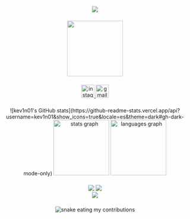 <h1 align="center">
    <img src="https://readme-typing-svg.herokuapp.com/?font=Righteous&size=35&center=true&vCenter=true&width=500&height=70&duration=4000&lines=Hi!+👋;+I'm+Kevin+Arnold...;+I'm+a+programer." />
</h1>

###
<div align="center">
    <img  height="150" src="https://media.giphy.com/media/ADD4w6XgqLBJohQdBK/giphy.gif"  />
</div>

###

<div align="center">
  <a href="https://www.instagram.com/kkevv1?igsh=MWc1d3hsYmJnOGJ5Yg==" target="_blank">
    <img src="https://img.shields.io/static/v1?message=Instagram&logo=instagram&label=&color=E4405F&logoColor=white&labelColor=&style=for-the-badge" height="35" alt="instagram logo"  />
  </a>
  <a href="mailto:kevinflorespacheco01@gmail.com" target="_blank">
  <img src="https://img.shields.io/static/v1?message=Gmail&logo=gmail&label=&color=D14836&logoColor=white&labelColor=&style=for-the-badge" height="35" alt="gmail logo"  />
  </a>
</div>

###

<div align="center">
       ![kev1n01's GitHub stats](https://github-readme-stats.vercel.app/api?username=kev1n01&show_icons=true&locale=es&theme=dark#gh-dark-mode-only)

  <img src="https://github-readme-stats.vercel.app/api?username=kev1n01&hide_title=false&hide_rank=false&show_icons=true&include_all_commits=true&count_private=true&disable_animations=false&theme=dracula&locale=en&hide_border=false" height="150" alt="stats graph"  />
  <img src="https://github-readme-stats.vercel.app/api/top-langs?username=kev1n01&locale=en&hide_title=false&layout=compact&card_width=320&langs_count=5&theme=dracula&hide_border=false" height="150" alt="languages graph"  />
</div>

###

<div align="center">
  <img src="https://skillicons.dev/icons?i=vue,bootstrap,html,css,vscode,github,figma,tailwind,git,react,laravel,astro" />
  <img src="https://skillicons.dev/icons?i=nodejs,php,python,javascript,typescript,express,firebase,mysql,postgresql,fastapi,ai,xd,django,threejs" /><br>
  <img src="https://skillicons.dev/icons?i=pinia,unity,mongodb,blender,svelte,postman,vite,sketchup,sqlite,dart,flask,flutter" />
</div>

###

<div align="center">
  <img alt="snake eating my contributions" src="https://raw.githubusercontent.com/kev1n01/output/github-contribution-grid-snake.svg" />
</div>

###


